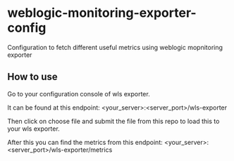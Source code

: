 # weblogic-monitoring-exporter-config
Configuration to fetch different useful metrics using weblogic mopnitoring exporter

## How to use

Go to your configuration console of wls exporter. 

It can be found at this endpoint: <your_server>:<server_port>/wls-exporter

Then click on choose file and submit the file from this repo to load this to your wls exporter.

After this you can find the metrics from this endpoint: <your_server>:<server_port>/wls-exporter/metrics
